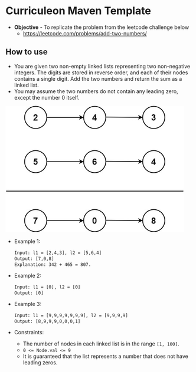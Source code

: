 # Curriculeon Maven Template
* **Objective** - To replicate the problem from the leetcode challenge below
  * https://leetcode.com/problems/add-two-numbers/ 

## How to use
* You are given two non-empty linked lists representing two non-negative integers. The digits are stored in reverse order, and each of their nodes contains a single digit. Add the two numbers and return the sum as a linked list.
* You may assume the two numbers do not contain any leading zero, except the number 0 itself.

![](./addtwonumber1.jpg)

* Example 1:
    ```
    Input: l1 = [2,4,3], l2 = [5,6,4]
    Output: [7,0,8]
    Explanation: 342 + 465 = 807.
    ```

* Example 2:
    ```
    Input: l1 = [0], l2 = [0]
    Output: [0]
    ```

* Example 3:
    ```
    Input: l1 = [9,9,9,9,9,9,9], l2 = [9,9,9,9]
    Output: [8,9,9,9,0,0,0,1]
    ```

* Constraints:
    * The number of nodes in each linked list is in the range `[1, 100]`.
    * `0 <= Node.val <= 9`
    * It is guaranteed that the list represents a number that does not have leading zeros.

